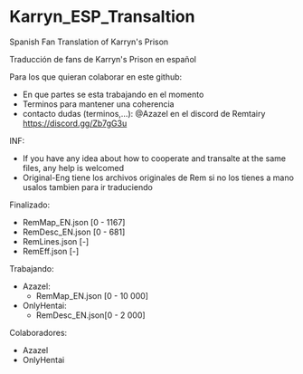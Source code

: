 # Karryn_ESP_Transaltion
Spanish Fan Translation of Karryn's Prison

Traducción de fans de Karryn's Prison en español

Para los que quieran colaborar en este github:
  - En que partes se esta trabajando en el momento
  - Terminos para mantener una coherencia
  - contacto dudas (terminos,...): @Azazel en el discord de Remtairy https://discord.gg/Zb7gG3u

INF:
  - If you have any idea about how to cooperate and transalte at the same files, any help is welcomed
  - Original-Eng tiene los archivos originales de Rem si no los tienes a mano usalos tambien para ir traduciendo

Finalizado:
  - RemMap_EN.json [0 - 1167]
  - RemDesc_EN.json [0 - 681]
  - RemLines.json [-]
  - RemEff.json [-]

Trabajando:

  - Azazel:
    - RemMap_EN.json [0 - 10 000]
  - OnlyHentai:
    - RemDesc_EN.json[0 - 2 000]
  
Colaboradores:
  - Azazel
  - OnlyHentai
